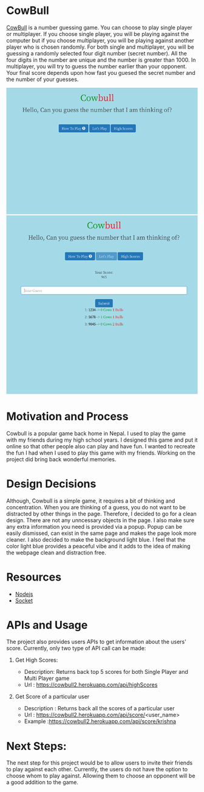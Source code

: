 # CowBull

[CowBull](https://cowbull2.herokuapp.com) is a number guessing game. You can choose to play single player or multiplayer. If you choose single player, you will be playing against the computer but if you choose multiplayer, you will be playing against another player who is chosen randomly. For both single and multiplayer, you will be guessing a randomly selected four digit number (secret number). All the four digits in the number are unique and the number is greater than 1000. In multiplayer, you will try to guess the number earlier than your opponent. Your final score depends upon how fast you guesed the secret number and the number of your guesses.

![Main Page](https://github.com/kg1642/CowBull/blob/master/public/media/mainpage.png)
![Single Player Game in Action](https://github.com/kg1642/CowBull/blob/master/public/media/singleplayer.png)

# Motivation and Process

Cowbull is a popular game back home in Nepal. I used to play the game with my friends during my high school years. I designed this game and put it online so that other people also can play and have fun.
I wanted to recreate the fun I had when I used to play this game with my friends. Working on the project did bring back wonderful memories. 

# Design Decisions

Although, Cowbull is a simple game, it requires a bit of thinking and concentration. When you are thinking of a guess, you do not want to be distracted by other things in the page. Therefore, I decided to go for a clean design. There are not
any unncessary objects in the page. I also make sure any extra information you need is provided via a popup. Popup can be easily dismissed, can exist in the same page and makes the page look more cleaner.
I also decided to make the background light blue. I feel that the color light blue provides a peaceful vibe and it adds to the idea of making the webpage clean and distraction free.

# Resources

* [Nodejs](https://nodejs.org/en/)
* [Socket](https://socket.io/)

# APIs and Usage

The project also provides users APIs to get information about the users' score. Currently, only two type of API call can be made:

1. Get High Scores:
   * Description: Returns back top 5 scores for both Single Player and Multi Player game
   * Url : https://cowbull2.herokuapp.com/api/highScores

2. Get Score of a particular user
   * Description : Returns back all the scores of a particular user
   * Url : https://cowbull2.herokuapp.com/api/score/<user_name>
   * Example :https://cowbull2.herokuapp.com/api/score/krishna
   
 
# Next Steps:
The next step for this project would be to allow users to invite their friends to play against each other. Currently, the users do not have the option to choose whom to play against.
Allowing them to choose an opponent will be a good addition to the game. 
